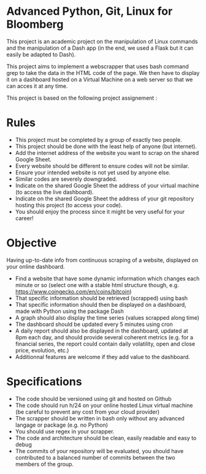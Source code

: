 # Advanced Python, Git, Linux for Bloomberg

This project is an academic project on the manipulation of Linux commands and the manipulation of a Dash app (in the end, we used a Flask but it can easily be adapted to Dash).

This project aims to implement a webscrapper that uses bash command grep to take the data in the HTML code of the page. We then have to display it on a dashboard hosted on a Virtual Machine on a web server so that we can acces it at any time.

This project is based on the following project assignement :

# Rules

- This project must be completed by a group of exactly two people.
- This project should be done with the least help of anyone (but internet).
- Add the internet address of the website you want to scrap on the shared Google Sheet.
- Every website should be different to ensure codes will not be similar.
- Ensure your intended website is not yet used by anyone else.
- Similar codes are severely downgraded.
- Indicate on the shared Google Sheet the address of your virtual machine (to access the live dashboard).
- Indicate on the shared Google Sheet the address of your git repository hosting this project (to access your code).
- You should enjoy the process since it might be very useful for your career!

# Objective

Having up-to-date info from continuous scraping of a website, displayed on your online dashboard.

- Find a website that have some dynamic information which changes each minute or so (select one with a stable html structure though, e.g. https://www.coingecko.com/en/coins/bitcoin)
- That specific information should be retrieved (scrapped) using bash
- That specific information should then be displayed on a dashboard, made with Python using the package Dash
- A graph should also display the time series (values scrapped along time)
- The dashboard should be updated every 5 minutes using cron
- A daily report should also be displayed in the dashboard, updated at 8pm each day, and should provide several coherent metrics (e.g. for a financial series, the report could contain daily volatility, open and close price, evolution, etc.)
- Additionnal features are welcome if they add value to the dashboard.

# Specifications
- The code should be versioned using git and hosted on Github
- The code should run h/24 on your online hosted Linux virtual machine (be careful to prevent any cost from your cloud provider)
- The scrapper should be written in bash only without any advanced langage or package (e.g. no Python)
- You should use regex in your scrapper.
- The code and architecture should be clean, easily readable and easy to debug
- The commits of your repository will be evaluated, you should have contributed to a balanced number of commits between the two members of the group.

